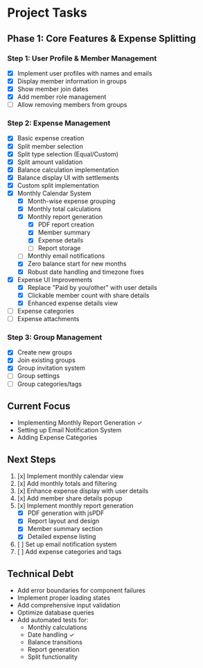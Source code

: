 # Project Tasks

## Phase 1: Core Features & Expense Splitting

### Step 1: User Profile & Member Management
- [x] Implement user profiles with names and emails
- [x] Display member information in groups
- [x] Show member join dates
- [x] Add member role management
- [ ] Allow removing members from groups

### Step 2: Expense Management
- [x] Basic expense creation
- [x] Split member selection
- [x] Split type selection (Equal/Custom)
- [x] Split amount validation
- [x] Balance calculation implementation
- [x] Balance display UI with settlements
- [x] Custom split implementation
- [x] Monthly Calendar System
  - [x] Month-wise expense grouping
  - [x] Monthly total calculations
  - [x] Monthly report generation
    - [x] PDF report creation
    - [x] Member summary
    - [x] Expense details
    - [ ] Report storage
  - [ ] Monthly email notifications
  - [x] Zero balance start for new months
  - [x] Robust date handling and timezone fixes
- [x] Expense UI Improvements
  - [x] Replace "Paid by you/other" with user details
  - [x] Clickable member count with share details
  - [x] Enhanced expense details view
- [ ] Expense categories
- [ ] Expense attachments

### Step 3: Group Management
- [x] Create new groups
- [x] Join existing groups
- [x] Group invitation system
- [ ] Group settings
- [ ] Group categories/tags

## Current Focus
- Implementing Monthly Report Generation ✓
- Setting up Email Notification System
- Adding Expense Categories

## Next Steps
1. [x] Implement monthly calendar view
2. [x] Add monthly totals and filtering
3. [x] Enhance expense display with user details
4. [x] Add member share details popup
5. [x] Implement monthly report generation
   - [x] PDF generation with jsPDF
   - [x] Report layout and design
   - [x] Member summary section
   - [x] Detailed expense listing
6. [ ] Set up email notification system
7. [ ] Add expense categories and tags

## Technical Debt
- Add error boundaries for component failures
- Implement proper loading states
- Add comprehensive input validation
- Optimize database queries
- Add automated tests for:
  - Monthly calculations
  - Date handling ✓
  - Balance transitions
  - Report generation
  - Split functionality 